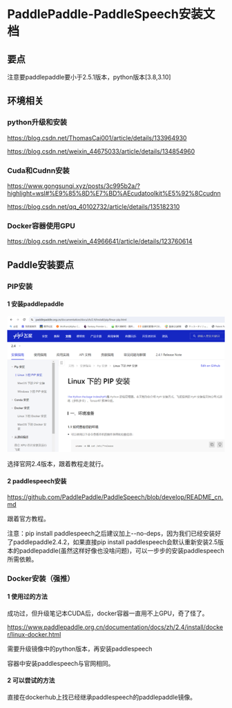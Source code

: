 # PaddlePaddle-PaddleSpeech安装文档

## 要点

注意要paddlepaddle要小于2.5.1版本，python版本[3.8,3.10]

## 环境相关

### python升级和安装

https://blog.csdn.net/ThomasCai001/article/details/133964930

https://blog.csdn.net/weixin_44675033/article/details/134854960

### Cuda和Cudnn安装

https://www.gongsunqi.xyz/posts/3c995b2a/?highlight=wsl#%E9%85%8D%E7%BD%AEcudatoolkit%E5%92%8Ccudnn

https://blog.csdn.net/qq_40102732/article/details/135182310

### Docker容器使用GPU

https://blog.csdn.net/weixin_44966641/article/details/123760614



## Paddle安装要点

### PIP安装

#### 1 安装paddlepaddle

![image-20240725163424476](PaddlePaddle-PaddleSpeech安装文档.assets/image-20240725163424476.png)

选择官网2.4版本，跟着教程走就行。

#### 2 paddlespeech安装

https://github.com/PaddlePaddle/PaddleSpeech/blob/develop/README_cn.md

跟着官方教程。

注意：pip install paddlespeech之后建议加上--no-deps，因为我们已经安装好了paddlepaddle2.4.2，如果直接pip install paddlespeech会默认重新安装2.5版本的paddlepaddle(虽然这样好像也没啥问题)，可以一步步的安装paddlespeech所需依赖。

### Docker安装（强推）

#### 1 使用过的方法

成功过，但升级笔记本CUDA后，docker容器一直用不上GPU，奇了怪了。

https://www.paddlepaddle.org.cn/documentation/docs/zh/2.4/install/docker/linux-docker.html

需要升级镜像中的python版本，再安装paddlespeech

容器中安装paddlespeech与官网相同。



#### 2 可以尝试的方法

直接在dockerhub上找已经继承paddlespeech的paddlepaddle镜像。


